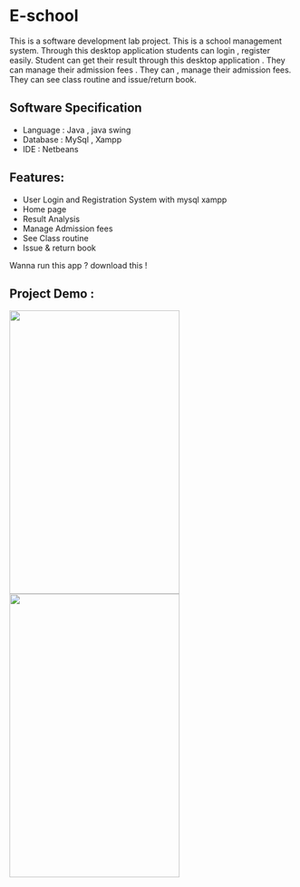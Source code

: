 # E-school
This is a software development lab project. This is a school management system. Through this desktop application students can login , register easily. Student can get their result through this desktop application . They can manage their admission fees . They can , manage their admission fees. They can see class routine and issue/return book.

## Software Specification 
* Language : Java , java swing
* Database : MySql , Xampp
* IDE : Netbeans

## Features:
* User Login and Registration System with mysql xampp
* Home page
* Result Analysis
* Manage Admission fees
* See Class routine
* Issue & return book

Wanna run this app ? download this ! 

## Project Demo : 
<img src="./Screenshots/13.png" width="300" height="500" title="" /> <img src="./Screenshots/14.png" width="300" height="500" title="" />
